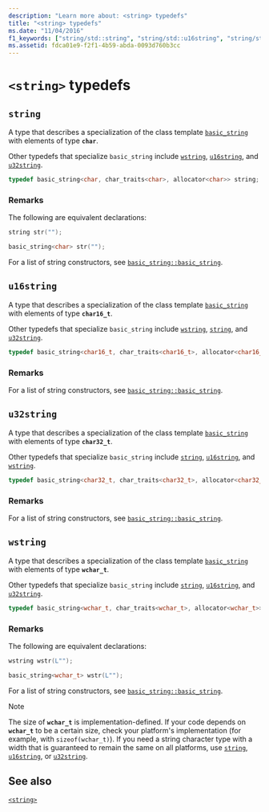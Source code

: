 ```yaml
---
description: "Learn more about: <string> typedefs"
title: "<string> typedefs"
ms.date: "11/04/2016"
f1_keywords: ["string/std::string", "string/std::u16string", "string/std::u32string", "string/std::wstring"]
ms.assetid: fdca01e9-f2f1-4b59-abda-0093d760b3cc
---
```

# `<string>` typedefs

## <a name="string"></a> `string`

A type that describes a specialization of the class template [`basic_string`](../standard-library/basic-string-class.md) with elements of type **`char`**.

Other typedefs that specialize `basic_string` include [`wstring`](../standard-library/string-typedefs.md#wstring), [`u16string`](../standard-library/string-typedefs.md#u16string), and [`u32string`](../standard-library/string-typedefs.md#u32string).

```cpp
typedef basic_string<char, char_traits<char>, allocator<char>> string;
```

### Remarks

The following are equivalent declarations:

```cpp
string str("");

basic_string<char> str("");
```

For a list of string constructors, see [`basic_string::basic_string`](../standard-library/basic-string-class.md#basic_string).

## <a name="u16string"></a> `u16string`

A type that describes a specialization of the class template [`basic_string`](../standard-library/basic-string-class.md) with elements of type **`char16_t`**.

Other typedefs that specialize `basic_string` include [`wstring`](../standard-library/string-typedefs.md#wstring), [`string`](../standard-library/string-typedefs.md#string), and [`u32string`](../standard-library/string-typedefs.md#u32string).

```cpp
typedef basic_string<char16_t, char_traits<char16_t>, allocator<char16_t>> u16string;
```

### Remarks

For a list of string constructors, see [`basic_string::basic_string`](../standard-library/basic-string-class.md#basic_string).

## <a name="u32string"></a> `u32string`

A type that describes a specialization of the class template [`basic_string`](../standard-library/basic-string-class.md) with elements of type **`char32_t`**.

Other typedefs that specialize `basic_string` include [`string`](../standard-library/string-typedefs.md#string), [`u16string`](../standard-library/string-typedefs.md#u16string), and [`wstring`](../standard-library/string-typedefs.md#wstring).

```cpp
typedef basic_string<char32_t, char_traits<char32_t>, allocator<char32_t>> u32string;
```

### Remarks

For a list of string constructors, see [`basic_string::basic_string`](../standard-library/basic-string-class.md#basic_string).

## <a name="wstring"></a> `wstring`

A type that describes a specialization of the class template [`basic_string`](../standard-library/basic-string-class.md) with elements of type **`wchar_t`**.

Other typedefs that specialize `basic_string` include [`string`](../standard-library/string-typedefs.md#string), [`u16string`](../standard-library/string-typedefs.md#u16string), and [`u32string`](../standard-library/string-typedefs.md#u32string).

```cpp
typedef basic_string<wchar_t, char_traits<wchar_t>, allocator<wchar_t>> wstring;
```

### Remarks

The following are equivalent declarations:

```cpp
wstring wstr(L"");

basic_string<wchar_t> wstr(L"");
```

For a list of string constructors, see [`basic_string::basic_string`](../standard-library/basic-string-class.md#basic_string).

> [!NOTE]
> The size of **`wchar_t`** is implementation-defined. If your code depends on **`wchar_t`** to be a certain size, check your platform's implementation (for example, with `sizeof(wchar_t)`). If you need a string character type with a width that is guaranteed to remain the same on all platforms, use [`string`](../standard-library/string-typedefs.md#string), [`u16string`](../standard-library/string-typedefs.md#u16string), or [`u32string`](../standard-library/string-typedefs.md#u32string).

## See also

[`<string>`](../standard-library/string.md)
